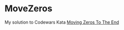 # MoveZeros

My solution to Codewars Kata [Moving Zeros To The End](https://www.codewars.com/kata/52597aa56021e91c93000cb0/train/cpp)
